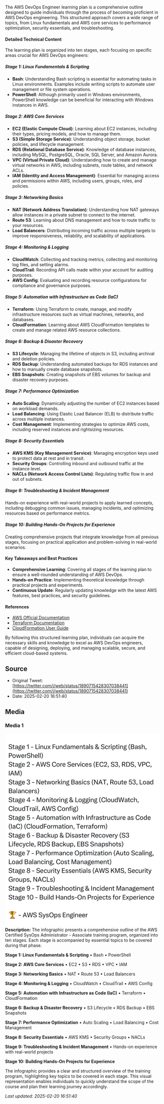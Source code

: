 The AWS DevOps Engineer learning plan is a comprehensive outline designed to guide individuals through the process of becoming proficient in AWS DevOps engineering. This structured approach covers a wide range of topics, from Linux fundamentals and AWS core services to performance optimization, security essentials, and troubleshooting.

#### Detailed Technical Content
The learning plan is organized into ten stages, each focusing on specific areas crucial for AWS DevOps engineers:

##### Stage 1: Linux Fundamentals & Scripting
- **Bash**: Understanding Bash scripting is essential for automating tasks in Linux environments. Examples include writing scripts to automate user management or file system operations.
- **PowerShell**: Although primarily used in Windows environments, PowerShell knowledge can be beneficial for interacting with Windows instances in AWS.

##### Stage 2: AWS Core Services
- **EC2 (Elastic Compute Cloud)**: Learning about EC2 instances, including their types, pricing models, and how to manage them.
- **S3 (Simple Storage Service)**: Understanding object storage, bucket policies, and lifecycle management.
- **RDS (Relational Database Service)**: Knowledge of database instances, including MySQL, PostgreSQL, Oracle, SQL Server, and Amazon Aurora.
- **VPC (Virtual Private Cloud)**: Understanding how to create and manage virtual networks in AWS, including subnets, route tables, and network ACLs.
- **IAM (Identity and Access Management)**: Essential for managing access and permissions within AWS, including users, groups, roles, and policies.

##### Stage 3: Networking Basics
- **NAT (Network Address Translation)**: Understanding how NAT gateways allow instances in a private subnet to connect to the internet.
- **Route 53**: Learning about DNS management and how to route traffic to your resources.
- **Load Balancers**: Distributing incoming traffic across multiple targets to improve responsiveness, reliability, and scalability of applications.

##### Stage 4: Monitoring & Logging
- **CloudWatch**: Collecting and tracking metrics, collecting and monitoring log files, and setting alarms.
- **CloudTrail**: Recording API calls made within your account for auditing purposes.
- **AWS Config**: Evaluating and recording resource configurations for compliance and governance purposes.

##### Stage 5: Automation with Infrastructure as Code (IaC)
- **Terraform**: Using Terraform to create, manage, and modify infrastructure resources such as virtual machines, networks, and databases.
- **CloudFormation**: Learning about AWS CloudFormation templates to create and manage related AWS resource collections.

##### Stage 6: Backup & Disaster Recovery
- **S3 Lifecycle**: Managing the lifetime of objects in S3, including archival and deletion policies.
- **RDS Backup**: Understanding automated backups for RDS instances and how to manually create database snapshots.
- **EBS Snapshots**: Creating snapshots of EBS volumes for backup and disaster recovery purposes.

##### Stage 7: Performance Optimization
- **Auto Scaling**: Dynamically adjusting the number of EC2 instances based on workload demands.
- **Load Balancing**: Using Elastic Load Balancer (ELB) to distribute traffic across multiple instances.
- **Cost Management**: Implementing strategies to optimize AWS costs, including reserved instances and rightsizing resources.

##### Stage 8: Security Essentials
- **AWS KMS (Key Management Service)**: Managing encryption keys used to protect data at rest and in transit.
- **Security Groups**: Controlling inbound and outbound traffic at the instance level.
- **NACLs (Network Access Control Lists)**: Regulating traffic flow in and out of subnets.

##### Stage 9: Troubleshooting & Incident Management
Hands-on experience with real-world projects to apply learned concepts, including debugging common issues, managing incidents, and optimizing resources based on performance metrics.

##### Stage 10: Building Hands-On Projects for Experience
Creating comprehensive projects that integrate knowledge from all previous stages, focusing on practical application and problem-solving in real-world scenarios.

#### Key Takeaways and Best Practices
- **Comprehensive Learning**: Covering all stages of the learning plan to ensure a well-rounded understanding of AWS DevOps.
- **Hands-on Practice**: Implementing theoretical knowledge through practical projects and experiments.
- **Continuous Update**: Regularly updating knowledge with the latest AWS features, best practices, and security guidelines.

#### References
- [AWS Official Documentation](https://docs.aws.amazon.com/)
- [Terraform Documentation](https://www.terraform.io/docs)
- [CloudFormation User Guide](https://docs.aws.amazon.com/AWSCloudFormation/latest/UserGuide/)

By following this structured learning plan, individuals can acquire the necessary skills and knowledge to excel as AWS DevOps engineers, capable of designing, deploying, and managing scalable, secure, and efficient cloud-based systems.
## Source

- Original Tweet: [https://twitter.com/i/web/status/1890715428307038441](https://twitter.com/i/web/status/1890715428307038441)
- Date: 2025-02-20 16:51:40


## Media

### Media 1
![media_0](./media_0.jpg)
**Description:** The infographic presents a comprehensive outline of the AWS Certified SysOps Administrator - Associate training program, organized into ten stages. Each stage is accompanied by essential topics to be covered during that phase.

**Stage 1: Linux Fundamentals & Scripting**
• Bash
• PowerShell

**Stage 2: AWS Core Services**
• EC2
• S3
• RDS
• VPC
• IAM

**Stage 3: Networking Basics**
• NAT
• Route 53
• Load Balancers

**Stage 4: Monitoring & Logging**
• CloudWatch
• CloudTrail
• AWS Config

**Stage 5: Automation with Infrastructure as Code (IaC)**
• Terraform
• CloudFormation

**Stage 6: Backup & Disaster Recovery**
• S3 Lifecycle
• RDS Backup
• EBS Snapshots

**Stage 7: Performance Optimization**
• Auto Scaling
• Load Balancing
• Cost Management

**Stage 8: Security Essentials**
• AWS KMS
• Security Groups
• NACLs

**Stage 9: Troubleshooting & Incident Management**
• Hands-on experience with real-world projects

**Stage 10: Building Hands-On Projects for Experience**

The infographic provides a clear and structured overview of the training program, highlighting key topics to be covered in each stage. This visual representation enables individuals to quickly understand the scope of the course and plan their learning journey accordingly.

*Last updated: 2025-02-20 16:51:40*